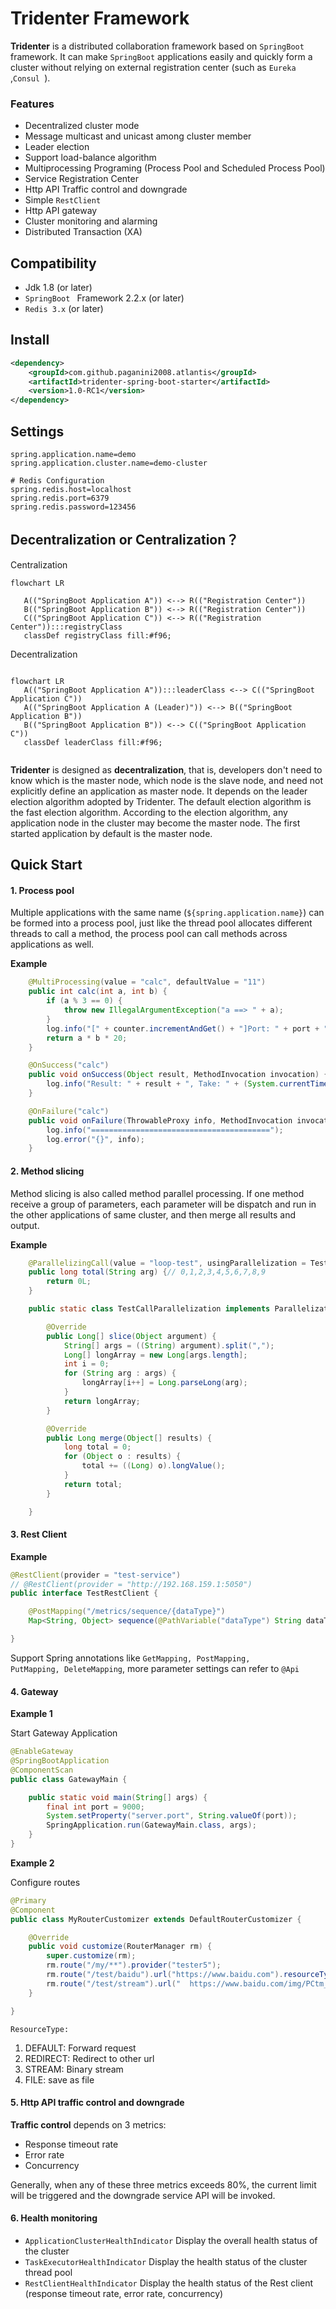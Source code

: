 #  Tridenter Framework

**Tridenter** is a distributed collaboration framework  based on <code>SpringBoot</code> framework. It can make  <code>SpringBoot</code> applications easily and quickly form a cluster without relying on external registration center (such as <code>Eureka</code> ,<code>Consul </code>).

### Features
* Decentralized cluster mode
* Message multicast and unicast among cluster member
* Leader election
* Support load-balance algorithm
* Multiprocessing Programing (Process Pool and Scheduled Process Pool)
* Service Registration Center
* Http API Traffic control and downgrade
* Simple <code>RestClient</code>
* Http API gateway
* Cluster monitoring and alarming
* Distributed Transaction (XA)

##  Compatibility

* Jdk 1.8 (or later)
* <code>SpringBoot </code> Framework 2.2.x (or later)
* <code>Redis 3.x</code> (or later)

## Install

```xml
<dependency>
    <groupId>com.github.paganini2008.atlantis</groupId>
    <artifactId>tridenter-spring-boot-starter</artifactId>
    <version>1.0-RC1</version>
</dependency>
```

## Settings

```properties
spring.application.name=demo
spring.application.cluster.name=demo-cluster

# Redis Configuration
spring.redis.host=localhost
spring.redis.port=6379
spring.redis.password=123456

```

## Decentralization or Centralization？

Centralization

``` mermaid
flowchart LR
   
   A(("SpringBoot Application A")) <--> R(("Registration Center"))
   B(("SpringBoot Application B")) <--> R(("Registration Center"))
   C(("SpringBoot Application C")) <--> R(("Registration Center")):::registryClass
   classDef registryClass fill:#f96;
```


Decentralization

``` mermaid

flowchart LR
   A(("SpringBoot Application A")):::leaderClass <--> C(("SpringBoot Application C"))
   A(("SpringBoot Application A (Leader)")) <--> B(("SpringBoot Application B"))
   B(("SpringBoot Application B")) <--> C(("SpringBoot Application C"))
   classDef leaderClass fill:#f96;
   
```

**Tridenter** is designed as **decentralization**, that is, developers don't need to know which is the master node, which node is the slave node, and need not explicitly define an application as master node. It depends on  the leader election algorithm adopted by Tridenter. The default election algorithm is the fast election algorithm. According to the election algorithm, any application node in the cluster may become the master node. The first started application by default is the master node. 




## Quick Start

####  1. Process pool

Multiple applications with the same name (<code>${spring.application.name}</code>) can be formed into a process pool, just like the thread pool allocates different threads to call a method, the process pool can call methods across applications as well.

**Example**

``` java
	@MultiProcessing(value = "calc", defaultValue = "11")
	public int calc(int a, int b) {
		if (a % 3 == 0) {
			throw new IllegalArgumentException("a ==> " + a);
		}
		log.info("[" + counter.incrementAndGet() + "]Port: " + port + ", Execute at: " + new Date());
		return a * b * 20;
	}

	@OnSuccess("calc")
	public void onSuccess(Object result, MethodInvocation invocation) {
		log.info("Result: " + result + ", Take: " + (System.currentTimeMillis() - invocation.getTimestamp()));
	}

	@OnFailure("calc")
	public void onFailure(ThrowableProxy info, MethodInvocation invocation) {
		log.info("========================================");
		log.error("{}", info);
	}
```

#### 2. Method slicing
Method slicing is also called method parallel processing. If one method receive a group of parameters, each parameter will be dispatch and run in the other applications of same cluster, and then merge all results and output.

**Example**

``` java
    @ParallelizingCall(value = "loop-test", usingParallelization = TestCallParallelization.class)
	public long total(String arg) {// 0,1,2,3,4,5,6,7,8,9
		return 0L;
	}

	public static class TestCallParallelization implements Parallelization {

		@Override
		public Long[] slice(Object argument) {
			String[] args = ((String) argument).split(",");
			Long[] longArray = new Long[args.length];
			int i = 0;
			for (String arg : args) {
				longArray[i++] = Long.parseLong(arg);
			}
			return longArray;
		}

		@Override
		public Long merge(Object[] results) {
			long total = 0;
			for (Object o : results) {
				total += ((Long) o).longValue();
			}
			return total;
		}

	}
```

#### 3. Rest Client

**Example**

``` java
@RestClient(provider = "test-service")
// @RestClient(provider = "http://192.168.159.1:5050")
public interface TestRestClient {

	@PostMapping("/metrics/sequence/{dataType}")
	Map<String, Object> sequence(@PathVariable("dataType") String dataType, @RequestBody SequenceRequest sequenceRequest);

}
```
Support Spring annotations like <code>GetMapping, PostMapping, PutMapping, DeleteMapping</code>, more parameter settings can refer to  <code>@Api</code>



#### 4. Gateway

**Example 1** 

Start Gateway Application

``` java
@EnableGateway
@SpringBootApplication
@ComponentScan
public class GatewayMain {

	public static void main(String[] args) {
		final int port = 9000;
		System.setProperty("server.port", String.valueOf(port));
		SpringApplication.run(GatewayMain.class, args);
	}
}
```



**Example 2**

Configure routes

``` java
@Primary
@Component
public class MyRouterCustomizer extends DefaultRouterCustomizer {

	@Override
	public void customize(RouterManager rm) {
		super.customize(rm);
		rm.route("/my/**").provider("tester5");
		rm.route("/test/baidu").url("https://www.baidu.com").resourceType(ResourceType.REDIRECT);
		rm.route("/test/stream").url("	https://www.baidu.com/img/PCtm_d9c8750bed0b3c7d089fa7d55720d6cf.png").resourceType(ResourceType.STREAM);
	}

}
```
<code>ResourceType:</code>
1. DEFAULT: Forward request
2. REDIRECT: Redirect to other url
3. STREAM: Binary stream
4. FILE: save as file

#### 5. Http API traffic control and downgrade

**Traffic control** depends on 3 metrics:

* Response timeout rate
* Error rate
* Concurrency

Generally, when any of these three metrics exceeds 80%, the current limit will be triggered and the downgrade service API will be invoked.

#### 6. Health monitoring
* <code>ApplicationClusterHealthIndicator</code>
     Display the overall health status of the cluster
* <code>TaskExecutorHealthIndicator</code>
     Display the health status of the cluster thread pool
* <code>RestClientHealthIndicator</code>
    Display the health status of the Rest client (response timeout rate, error rate, concurrency)
